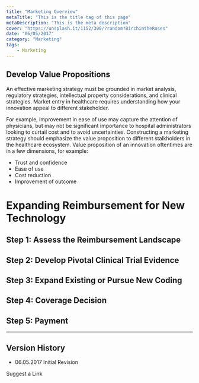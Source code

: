 ```yaml
---
title: "Marketing Overview"
metaTitle: "This is the title tag of this page"
metaDescription: "This is the meta description"
cover: "https://unsplash.it/1152/300/?random?BirchintheRoses"
date: "06/05/2017"
category: "Marketing"
tags:
    - Marketing
---
```

## Develop Value Propositions

An effective marketing strategy must be grounded in market analysis, regulatory strategies, intellectual property considerations, and clinical strategies. Market entry in healthcare requires understanding how your innovation appeal to different stakeholder.

For example, improvement in ease of use may capture the attention of physicians, but may not be significant importance to hospital administrators looking to curtail cost and to avoid uncertainties. Constructing a marketing strategy should emphasize the value proposition to different stalkholders in the healthcare ecosystem. Value proposition of an innovation oftentimes are in a few dimensions, for example:
- Trust and confidence
- Ease of use
- Cost reduction
- Improvement of outcome

# Expanding Reimbursement for New Technology

## Step 1: Assess the Reimbursement Landscape

## Step 2: Develop Pivotal Clinical Trial Evidence

## Step 3: Expand Existing or Pursue New Coding

## Step 4: Coverage Decision

## Step 5: Payment



--------
## Version History
- 06.05.2017 Initial Revision


Suggest a Link
